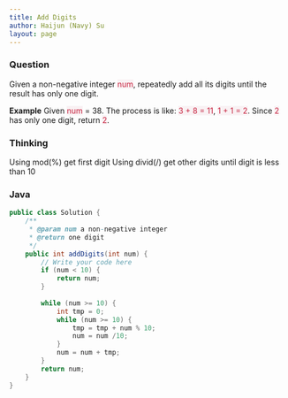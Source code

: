 ```yaml
---
title: Add Digits
author: Haijun (Navy) Su
layout: page
---
```

### Question
Given a non-negative integer <font style="color: #C72541; background: #F9F2F4;">num</font>, repeatedly add all its digits until the result has only one digit.

**Example**
Given <font style="color: #C72541; background: #F9F2F4;">num</font> = 38.
The process is like: <font style="color: #C72541; background: #F9F2F4;">3 + 8 = 11</font>, <font style="color: #C72541; background: #F9F2F4;">1 + 1 = 2</font>. Since <font style="color: #C72541; background: #F9F2F4;">2</font> has only one digit, return <font style="color: #C72541; background: #F9F2F4;">2</font>.

### Thinking
Using mod(%) get first digit
Using divid(/) get other digits until digit is less than 10

### Java
~~~ java
public class Solution {
    /**
     * @param num a non-negative integer
     * @return one digit
     */
    public int addDigits(int num) {
        // Write your code here
        if (num < 10) {
            return num;
        }
        
        while (num >= 10) {
            int tmp = 0;
            while (num >= 10) {
                tmp = tmp + num % 10;
                num = num /10;
            }
            num = num + tmp;
        }
        return num;
    }
}
~~~
